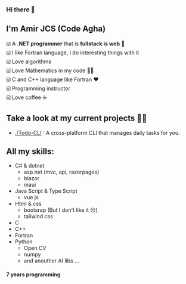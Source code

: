 ### Hi there 👋
## I'm Amir JCS (Code Agha)  

☑️ A __.NET programmer__ that is __fullstack is web__ 💪  
☑️ I like Fortran language, I do interesting things with it  
☑️ Love algorithms  
☑️ Love Mathematics in my code 🧑‍💻  
☑️ C and C++ language like Fortran ❤️  
☑️ Programming instructor  
☑️ Love coffee ☕  

## Take a look at my current projects 🧑‍💻
- [./Todo-CLI](https://github.com/AmirMahdyJebreily/Todo-CLI) : A cross-platform CLI that manages daily tasks for you.


## All my skills:
- C# & dotnet
  - asp.net (mvc, api, razorpages)
  - blazor
  - maui
- Java Script & Type Script 
  - vue js
- Html & css
  - bootsrap (But I don't like it 😒)
  - tailwind css
- C
- C++
- Fortran
- Python 
  - Open CV
  - numpy
  - and anouther AI libs ...


#### 7 years programming



